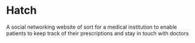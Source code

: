 # Hatch
A social networking website of sort for a medical institution to enable patients to keep track of their prescriptions and stay in touch with doctors 
